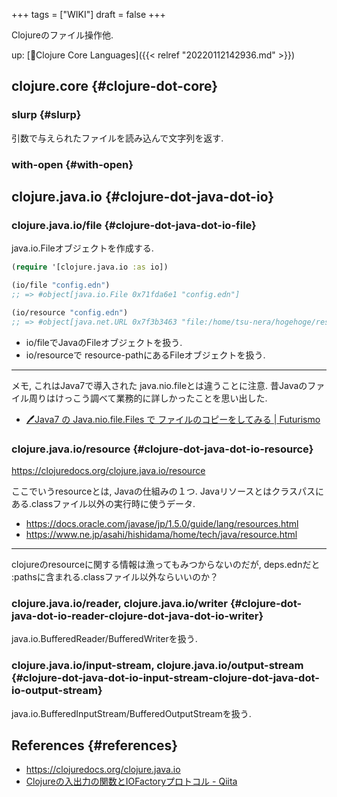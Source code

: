 +++
tags = ["WIKI"]
draft = false
+++

Clojureのファイル操作他.

up: [📂Clojure Core Languages]({{< relref "20220112142936.md" >}})


## clojure.core {#clojure-dot-core}


### slurp {#slurp}

引数で与えられたファイルを読み込んで文字列を返す.


### with-open {#with-open}


## clojure.java.io {#clojure-dot-java-dot-io}


### clojure.java.io/file {#clojure-dot-java-dot-io-file}

java.io.Fileオブジェクトを作成する.

```clojure
(require '[clojure.java.io :as io])

(io/file "config.edn")
;; => #object[java.io.File 0x71fda6e1 "config.edn"]

(io/resource "config.edn")
;; => #object[java.net.URL 0x7f3b3463 "file:/home/tsu-nera/hogehoge/resources/config.edn"]
```

-   io/fileでJavaのFileオブジェクトを扱う.
-   io/resourceで resource-pathにあるFileオブジェクトを扱う.

---

メモ, これはJava7で導入された java.nio.fileとは違うことに注意.
昔Javaのファイル周りはけっこう調べて業務的に詳しかったことを思い出した.

-   [🖊Java7 の Java.nio.file.Files で ファイルのコピーをしてみる | Futurismo](https://futurismo.biz/archives/2976/)


### clojure.java.io/resource {#clojure-dot-java-dot-io-resource}

<https://clojuredocs.org/clojure.java.io/resource>

ここでいうresourceとは, Javaの仕組みの１つ.
Javaリソースとはクラスパスにある.classファイル以外の実行時に使うデータ.

-   <https://docs.oracle.com/javase/jp/1.5.0/guide/lang/resources.html>
-   <https://www.ne.jp/asahi/hishidama/home/tech/java/resource.html>

---

clojureのresourceに関する情報は漁ってもみつからないのだが,
deps.ednだと :pathsに含まれる.classファイル以外ならいいのか？


### clojure.java.io/reader, clojure.java.io/writer {#clojure-dot-java-dot-io-reader-clojure-dot-java-dot-io-writer}

java.io.BufferedReader/BufferedWriterを扱う.


### clojure.java.io/input-stream, clojure.java.io/output-stream {#clojure-dot-java-dot-io-input-stream-clojure-dot-java-dot-io-output-stream}

java.io.BufferedInputStream/BufferedOutputStreamを扱う.


## References {#references}

-   <https://clojuredocs.org/clojure.java.io>
-   [Clojureの入出力の関数とIOFactoryプロトコル - Qiita](https://qiita.com/hatappo/items/e292bd2132a89cfd6761)
